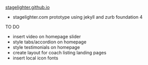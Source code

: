 [stagelighter.github.io](http://stagelighter.github.io)
* stagelighter.com prototype using jekyll and zurb foundation 4

TO DO
* insert video on homepage slider
* style tabs/accordion on homepage
* style testimonials on homepage
* create layout for coach listing landing pages
* insert local icon fonts
